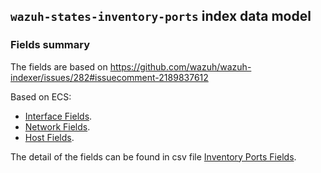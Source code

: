 ## `wazuh-states-inventory-ports` index data model

### Fields summary

The fields are based on https://github.com/wazuh/wazuh-indexer/issues/282#issuecomment-2189837612

Based on ECS:

- [Interface Fields](https://www.elastic.co/guide/en/ecs/current/ecs-interface.html).
- [Network Fields](https://www.elastic.co/guide/en/ecs/current/ecs-network.html).
- [Host Fields](https://www.elastic.co/guide/en/ecs/current/ecs-host.html).

The detail of the fields can be found in csv file [Inventory Ports Fields](https://github.com/wazuh/wazuh-indexer-plugins/blob/main/ecs/states-inventory-ports/docs/fields.csv).
